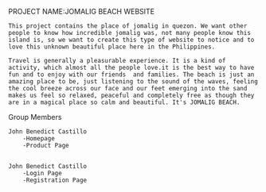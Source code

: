 PROJECT NAME:JOMALIG BEACH WEBSITE

    This project contains the place of jomalig in quezon. We want other people to know how incredible jomalig was, not many people know this island is, so we want to create this type of website to notice and to love this unknown beautiful place here in the Philippines.

    Travel is generally a pleasurable experience. It is a kind of activity, which almost all the people love.it is the best way to have fun and to enjoy with our friends  and families. The beach is just an amazing place to be, just listening to the sound of the waves, feeling the cool breeze across our face and our feet emerging into the sand makes us feel so relaxed, peaceful and completely free as though they are in a magical place so calm and beautiful. It's JOMALIG BEACH.


Group Members

    John Benedict Castillo
        -Homepage
        -Product Page


    John Benedict Castillo
        -Login Page
        -Registration Page
